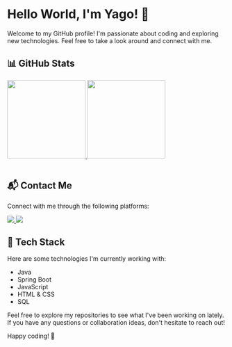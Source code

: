 # Hello World, I'm Yago! 👋

Welcome to my GitHub profile! I'm passionate about coding and exploring new technologies. Feel free to take a look around and connect with me.

## 📊 GitHub Stats

<table>
  <a href="https://github.com/Dim1trx">
    <img height="180em" src="https://github-readme-stats.vercel.app/api?username=dim1trx&show_icons=true&theme=tokyonight&include_all_commits=true&count_private=true"/>
    <img height="180em" src="https://github-readme-stats.vercel.app/api/top-langs/?username=dim1trx&layout=compact&langs_count=6&theme=tokyonight"/>
  </a>
</table>

## 📬 Contact Me

Connect with me through the following platforms:

<div> 
  <a href="mailto:y.rodr1gues0811@outlook.com">
    <img src="https://img.shields.io/badge/-Email-%23333?style=for-the-badge&logo=gmail&logoColor=white" target="_blank">
  </a>
  <a href="https://www.linkedin.com/in/yago-rodrigues-35529025b/" target="_blank">
    <img src="https://img.shields.io/badge/-LinkedIn-%230077B5?style=for-the-badge&logo=linkedin&logoColor=white" target="_blank">
  </a> 
</div>

## 🚀 Tech Stack

Here are some technologies I'm currently working with:

- Java
- Spring Boot
- JavaScript
- HTML & CSS
- SQL

Feel free to explore my repositories to see what I've been working on lately. If you have any questions or collaboration ideas, don't hesitate to reach out!

Happy coding! 🚀

